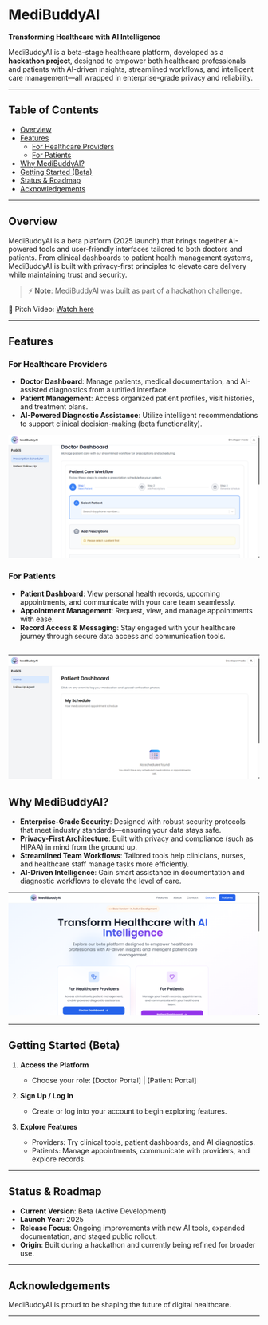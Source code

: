 # MediBuddyAI

**Transforming Healthcare with AI Intelligence**

MediBuddyAI is a beta-stage healthcare platform, developed as a **hackathon project**, designed to empower both healthcare professionals and patients with AI-driven insights, streamlined workflows, and intelligent care management—all wrapped in enterprise-grade privacy and reliability.

---

##  Table of Contents

- [Overview](#overview)  
- [Features](#features)  
  - [For Healthcare Providers](#for-healthcare-providers)  
  - [For Patients](#for-patients)  
- [Why MediBuddyAI?](#why-medibuddyai)  
- [Getting Started (Beta)](#getting-started-beta)  
- [Status & Roadmap](#status--roadmap)  
- [Acknowledgements](#acknowledgements)  

---

## Overview

MediBuddyAI is a beta platform (2025 launch) that brings together AI-powered tools and user-friendly interfaces tailored to both doctors and patients. From clinical dashboards to patient health management systems, MediBuddyAI is built with privacy-first principles to elevate care delivery while maintaining trust and security.  

> ⚡ **Note**: MediBuddyAI was built as part of a hackathon challenge.

  🎥 Pitch Video: [Watch here](https://drive.google.com/file/d/1iev2jM8pZB7WYN-cRH8BM3xswjD8g7Ni)

---

## Features

### For Healthcare Providers
- **Doctor Dashboard**: Manage patients, medical documentation, and AI-assisted diagnostics from a unified interface.  
- **Patient Management**: Access organized patient profiles, visit histories, and treatment plans.  
- **AI-Powered Diagnostic Assistance**: Utilize intelligent recommendations to support clinical decision-making (beta functionality).

![Doctor Dashboard](https://github.com/Leykwan132/ai-healthcare/blob/main/app/assets/doctor_dashboard.png?raw=true)

### For Patients
- **Patient Dashboard**: View personal health records, upcoming appointments, and communicate with your care team seamlessly.  
- **Appointment Management**: Request, view, and manage appointments with ease.  
- **Record Access & Messaging**: Stay engaged with your healthcare journey through secure data access and communication tools.

![Patient Dashboard](https://github.com/Leykwan132/ai-healthcare/blob/main/app/assets/patient_dashboard.png?raw=true)
---

## Why MediBuddyAI?

- **Enterprise-Grade Security**: Designed with robust security protocols that meet industry standards—ensuring your data stays safe.  
- **Privacy-First Architecture**: Built with privacy and compliance (such as HIPAA) in mind from the ground up.  
- **Streamlined Team Workflows**: Tailored tools help clinicians, nurses, and healthcare staff manage tasks more efficiently.  
- **AI-Driven Intelligence**: Gain smart assistance in documentation and diagnostic workflows to elevate the level of care.

![Main menu](https://github.com/Leykwan132/ai-healthcare/blob/main/app/assets/main_menu.png?raw=true)

---

## Getting Started (Beta)

1. **Access the Platform**  
   - Choose your role: [Doctor Portal] | [Patient Portal]

2. **Sign Up / Log In**  
   - Create or log into your account to begin exploring features.

3. **Explore Features**  
   - Providers: Try clinical tools, patient dashboards, and AI diagnostics.  
   - Patients: Manage appointments, communicate with providers, and explore records.

---

## Status & Roadmap

- **Current Version**: Beta (Active Development)  
- **Launch Year**: 2025  
- **Release Focus**: Ongoing improvements with new AI tools, expanded documentation, and staged public rollout.  
- **Origin**: Built during a hackathon and currently being refined for broader use.  

---

## Acknowledgements

MediBuddyAI is proud to be shaping the future of digital healthcare.

---